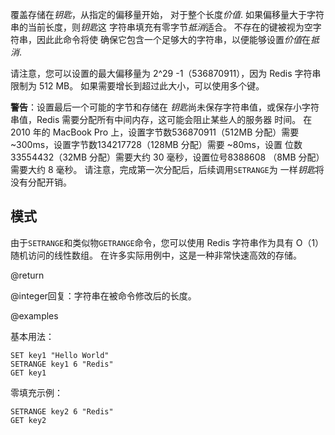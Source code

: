 覆盖存储在*钥匙*，从指定的偏移量开始，
对于整个长度*价值*.
如果偏移量大于字符串的当前长度，则*钥匙*这
字符串填充有零字节*抵消*适合。
不存在的键被视为空字符串，因此此命令将使
确保它包含一个足够大的字符串，以便能够设置*价值*在*抵消*.

请注意，您可以设置的最大偏移量为 2^29 -1（536870911），因为 Redis
字符串限制为 512 MB。
如果需要增长到超过此大小，可以使用多个键。

**警告**：设置最后一个可能的字节和存储在
*钥匙*尚未保存字符串值，或保存小字符串值，Redis
需要分配所有中间内存，这可能会阻止某些人的服务器
时间。
在 2010 年的 MacBook Pro 上，设置字节数536870911（512MB 分配）需要
\~300ms，设置字节数134217728（128MB 分配）需要 ~80ms，设置
位数33554432（32MB 分配）需要大约 30 毫秒，设置位号8388608
（8MB 分配）需要大约 8 毫秒。
请注意，完成第一次分配后，后续调用`SETRANGE`为
一样*钥匙*将没有分配开销。

## 模式

由于`SETRANGE`和类似物`GETRANGE`命令，您可以使用 Redis
字符串作为具有 O（1） 随机访问的线性数组。
在许多实际用例中，这是一种非常快速高效的存储。

@return

@integer回复：字符串在被命令修改后的长度。

@examples

基本用法：

```cli
SET key1 "Hello World"
SETRANGE key1 6 "Redis"
GET key1
```

零填充示例：

```cli
SETRANGE key2 6 "Redis"
GET key2
```

